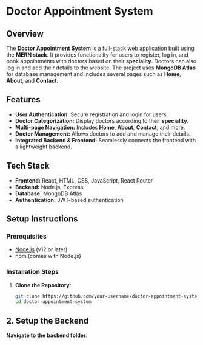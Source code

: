 # **Doctor Appointment System**

## **Overview**
The **Doctor Appointment System** is a full-stack web application built using the **MERN stack**. It provides functionality for users to register, log in, and book appointments with doctors based on their **speciality**. Doctors can also log in and add their details to the website. The project uses **MongoDB Atlas** for database management and includes several pages such as **Home**, **About**, and **Contact**.

## **Features**
- **User Authentication:** Secure registration and login for users.
- **Doctor Categorization:** Display doctors according to their **speciality**.
- **Multi-page Navigation:** Includes **Home**, **About**, **Contact**, and more.
- **Doctor Management:** Allows doctors to add and manage their details.
- **Integrated Backend & Frontend:** Seamlessly connects the frontend with a lightweight backend.

## **Tech Stack**
- **Frontend:** React, HTML, CSS, JavaScript, React Router
- **Backend:** Node.js, Express
- **Database:** MongoDB Atlas
- **Authentication:** JWT-based authentication

## **Setup Instructions**

### **Prerequisites**
- [Node.js](https://nodejs.org/en/download/) (v12 or later)
- npm (comes with Node.js)

### **Installation Steps**
1. **Clone the Repository:**
   ```bash
   git clone https://github.com/your-username/doctor-appointment-system.git
   cd doctor-appointment-system
## **2. Setup the Backend**

**Navigate to the backend folder:**
```bash

